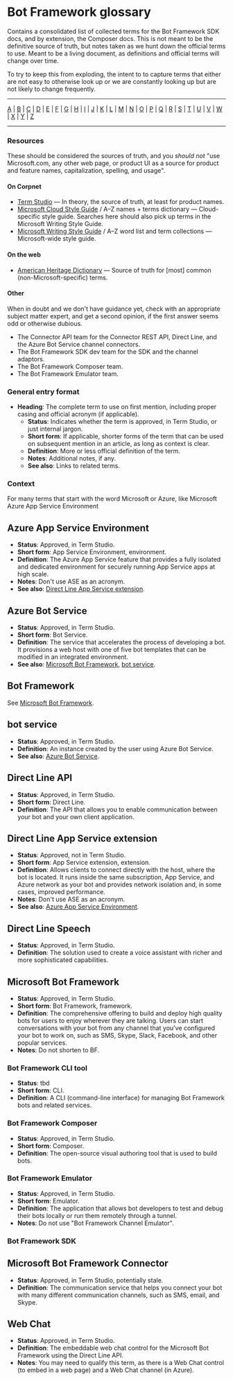 # Bot Framework glossary

Contains a consolidated list of collected terms for the Bot Framework SDK docs, and by extension, the Composer docs. This is not meant to be the definitive source of truth, but notes taken as we hunt down the official terms to use. Meant to be a living document, as definitions and official terms will change over time.

To try to keep this from exploding, the intent to to capture terms that either are not easy to otherwise look up or we are constantly looking up but are not likely to change frequently.

<hr/>

[A](#a) | [B](#b) | [C](#c) | [D](#d) | [E](#e) | [F](#f) | [G](#g) | [H](#h) | [I](#i) | [J](#j) | [K](#k) | [L](#l) | [M](#m) | [N](#n) | [O](#o) | [P](#p) | [Q](#q) | [R](#r) | [S](#s) | [T](#t) | [U](#u) | [V](#v) | [W](#w) | [X](#x) | [Y](#y) | [Z](#z)

<hr/>

### Resources

These should be considered the sources of truth, and you _should not_ "use Microsoft.com, any other web page, or product UI as a source for product and feature names, capitalization, spelling, and usage".

#### On Corpnet

- [Term Studio][] &mdash; In theory, the source of truth, at least for product names.
- [Microsoft Cloud Style Guide][] / A–Z names + terms dictionary &mdash; Cloud-specific style guide. Searches here should also pick up terms in the Microsoft Writing Style Guide.
- [Microsoft Writing Style Guide][] / A–Z word list and term collections &mdash; Microsoft-wide style guide.

[Term Studio]: https://termstudio.azurewebsites.net/default.aspx
[Microsoft Cloud Style Guide]: https://styleguides.azurewebsites.net/StyleGuide/Read?id=2696
[Microsoft Writing Style Guide]: https://styleguides.azurewebsites.net/StyleGuide/Read?id=2700

#### On the web

- [American Heritage Dictionary][] &mdash; Source of truth for [most] common (non-Microsoft-specific) terms.

[American Heritage Dictionary]: https://www.ahdictionary.com/

#### Other

When in doubt and we don't have guidance yet, check with an appropriate subject matter expert, and get a second opinion, if the first answer seems odd or otherwise dubious.

- The Connector API team for the Connector REST API, Direct Line, and the Azure Bot Service channel connectors.
- The Bot Framework SDK dev team for the SDK and the channel adaptors.
- The Bot Framework Composer team.
- The Bot Framework Emulator team.

### General entry format

- **Heading**: The complete term to use on first mention, including proper casing and official acronym (if applicable).
  - **Status**: Indicates whether the term is approved, in Term Studio, or just internal jargon.
  - **Short form**: If applicable, shorter forms of the term that can be used on subsequent mention in an article, as long as context is clear.
  - **Definition**: More or less official definition of the term.
  - **Notes**: Additional notes, if any.
  - **See also**: Links to related terms.

### Context

For many terms that start with the word Microsoft or Azure, like Microsoft Azure App Service Environment

<a id="a"></a>

## Azure App Service Environment

- **Status**: Approved, in Term Studio.
- **Short form**: App Service Environment, environment.
- **Definition**: The Azure App Service feature that provides a fully isolated and dedicated environment for securely running App Service apps at high scale.
- **Notes**: Don't use ASE as an acronym.
- **See also**: [Direct Line App Service extension](#direct-line-app-service-extension).

## Azure Bot Service

- **Status**: Approved, in Term Studio.
- **Short form**: Bot Service.
- **Definition**: The service that accelerates the process of developing a bot. It provisions a web host with one of five bot templates that can be modified in an integrated environment.
- **See also**: [Microsoft Bot Framework](#microsoft-bot-framework), [bot service](#bot-service).

<a id="b"></a>

## Bot Framework

See [Microsoft Bot Framework](#microsoft-bot-framework).

## bot service

- **Status**: Approved, in Term Studio.
- **Definition**: An instance created by the user using Azure Bot Service.
- **See also**: [Azure Bot Service](#azure-bot-service).

<a id="c"></a>
<a id="d"></a>

## Direct Line API

- **Status**: Approved, in Term Studio.
- **Short form**: Direct Line.
- **Definition**: The API that allows you to enable communication between your bot and your own client application.

## Direct Line App Service extension

- **Status**: Approved, not in Term Studio.
- **Short form**: App Service extension, extension.
- **Definition**: Allows clients to connect directly with the host, where the bot is located. It runs inside the same subscription, App Service, and Azure network as your bot and provides network isolation and, in some cases, improved performance.
- **Notes**: Don't use ASE as an acronym.
- **See also**: [Azure App Service Environment](#azure-app-service-environment).

## Direct Line Speech

- **Status**: Approved, in Term Studio.
- **Definition**: The solution used to create a voice assistant with richer and more sophisticated capabilities.

<a id="e"></a>
<a id="f"></a>
<a id="g"></a>
<a id="h"></a>
<a id="i"></a>
<a id="j"></a>
<a id="k"></a>
<a id="l"></a>
<a id="m"></a>

## Microsoft Bot Framework

- **Status**: Approved, in Term Studio.
- **Short form**: Bot Framework, framework.
- **Definition**: The comprehensive offering to build and deploy high quality bots for users to enjoy wherever they are talking. Users can start conversations with your bot from any channel that you've configured your bot to work on, such as SMS, Skype, Slack, Facebook, and other popular services.
- **Notes**: Do not shorten to BF.

### Bot Framework CLI tool

- **Status**: tbd
- **Short form**: CLI.
- **Definition**: A CLI (command-line interface) for managing Bot Framework bots and related services.

### Bot Framework Composer

- **Status**: Approved, in Term Studio.
- **Short form**: Composer.
- **Definition**: The open-source visual authoring tool that is used to build bots.

### Bot Framework Emulator

- **Status**: Approved, in Term Studio.
- **Short form**: Emulator.
- **Definition**: The application that allows bot developers to test and debug their bots locally or run them remotely through a tunnel.
- **Notes**: Do not use "Bot Framework Channel Emulator".

### Bot Framework SDK

## Microsoft Bot Framework Connector

- **Status**: Approved, in Term Studio, potentially stale.
- **Definition**: The communication service that helps you connect your bot with many different communication channels, such as SMS, email, and Skype.

<a id="n"></a>
<a id="o"></a>
<a id="p"></a>
<a id="q"></a>
<a id="r"></a>
<a id="s"></a>
<a id="t"></a>
<a id="u"></a>
<a id="v"></a>
<a id="w"></a>

## Web Chat

- **Status**: Approved, in Term Studio.
- **Definition**: The embeddable web chat control for the Microsoft Bot Framework using the Direct Line API.
- **Notes**: You may need to qualify this term, as there is a Web Chat control (to embed in a web page) and a Web Chat channel (in Azure).

<a id="x"></a>
<a id="y"></a>
<a id="z"></a>
